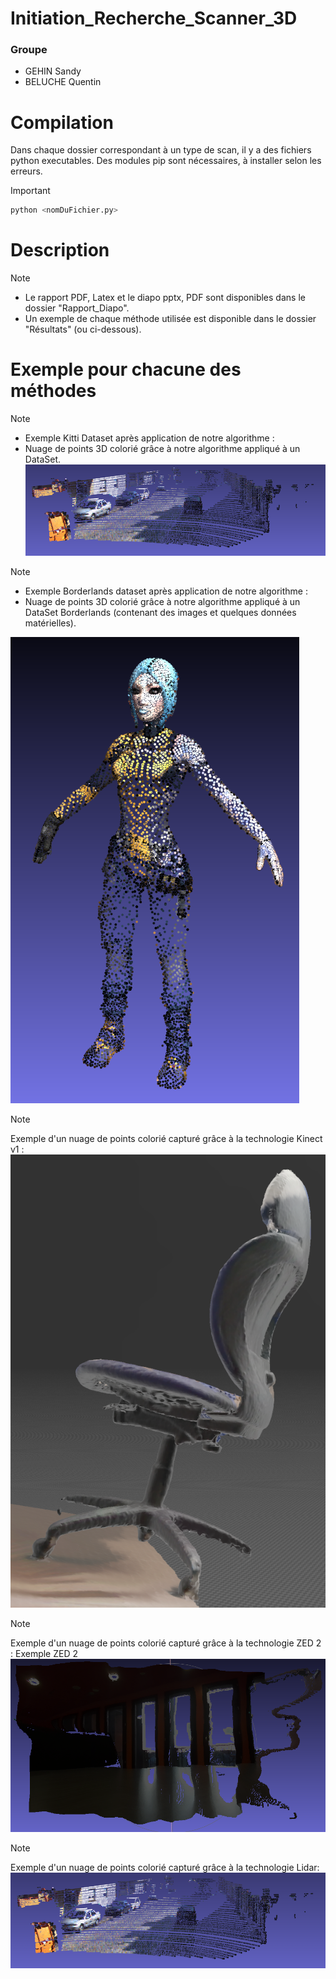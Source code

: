# Initiation_Recherche_Scanner_3D
### Groupe
- GEHIN Sandy
- BELUCHE Quentin

# Compilation
Dans chaque dossier correspondant à un type de scan, il y a des fichiers python executables. Des modules pip sont nécessaires, à installer selon les erreurs.
> [!IMPORTANT]
> ```sh
> python <nomDuFichier.py>
> ```

# Description
> [!NOTE]
> - Le rapport PDF, Latex et le diapo pptx, PDF sont disponibles dans le dossier "Rapport_Diapo".
> - Un exemple de chaque méthode utilisée est disponible dans le dossier "Résultats" (ou ci-dessous).

# Exemple pour chacune des méthodes
> [!NOTE]
> - Exemple Kitti Dataset après application de notre algorithme :
> - Nuage de points 3D colorié grâce à notre algorithme appliqué à un DataSet.
![](https://raw.githubusercontent.com/Boubix88/Initiation_Recherche_Scanner_3D/master/Resultats/kitti_result.png)

> [!NOTE]
> - Exemple Borderlands dataset après application de notre algorithme :
> - Nuage de points 3D colorié grâce à notre algorithme appliqué à un DataSet Borderlands (contenant des images et quelques données matérielles).

![](https://raw.githubusercontent.com/Boubix88/Initiation_Recherche_Scanner_3D/master/Resultats/borderlands_result.png)

> [!NOTE]
> Exemple d'un nuage de points colorié capturé grâce à la technologie Kinect v1 :
![](https://raw.githubusercontent.com/Boubix88/Initiation_Recherche_Scanner_3D/master/Resultats/kinect_result.png)

> [!NOTE]
> Exemple d'un nuage de points colorié capturé grâce à la technologie ZED 2 :
Exemple ZED 2
![](https://raw.githubusercontent.com/Boubix88/Initiation_Recherche_Scanner_3D/master/Resultats/zed2_result.png)

> [!NOTE]
> Exemple d'un nuage de points colorié capturé grâce à la technologie Lidar:
![](https://raw.githubusercontent.com/Boubix88/Initiation_Recherche_Scanner_3D/master/Resultats/kitti_result.png)
